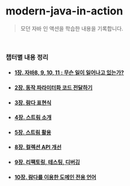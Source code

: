 # modern-java-in-action

> 모던 자바 인 액션을 학습한 내용을 기록합니다.

<br/>

### 챕터별 내용 정리
- #### [1장. 자바8, 9, 10, 11 : 무슨 일이 일어나고 있는가?](https://leedongyeop.notion.site/chapter-1-8-9-10-11-d4000ec0f4e8429c9324b7cdc309f048)
- #### [2장. 동작 파라미터화 코드 전달하기](https://leedongyeop.notion.site/chapter-2-d1f80eb20a204fe68649f94d194b4cf0)
- #### [3장. 람다 표현식](https://leedongyeop.notion.site/chapter-3-8709c08400bb4042817db74cb10862b3)
- #### [4장. 스트림 소개](https://leedongyeop.notion.site/chapter-4-aad6c8f3cbb94322a26aebc0cf3f9799)
- #### [5장. 스트림 활용](https://leedongyeop.notion.site/chapter-5-74611b7c530d41b8b97cabd97fa0b2e3)
- #### [8장. 컬렉션 API 개선](https://leedongyeop.notion.site/chapter-8-API-de2118f4b44a4f8b84e4aebebd61dbe4)
- #### [9장. 리팩토링, 테스팅, 디버깅](https://leedongyeop.notion.site/chapter-9-2d3251261d8a4ab098081e6934e93fe5)
- #### [10장. 람다를 이용한 도메인 전용 언어](https://leedongyeop.notion.site/chapter-10-84a4da1bb2d445f4af3dffbcf4ae5bc5)
